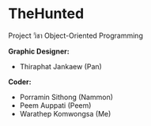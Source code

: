 # TheHunted
Project วิชา Object-Oriented Programming

<b>Graphic Designer:</b><br>
<ul>
  <li>Thiraphat Jankaew (Pan)</li>
</ul>
<b>Coder:</b><br>
<ul>
  <li>Porramin Sithong (Nammon)</li>
  <li>Peem Auppati (Peem)</li>
  <li>Warathep Komwongsa (Me)</li>
</ul>
